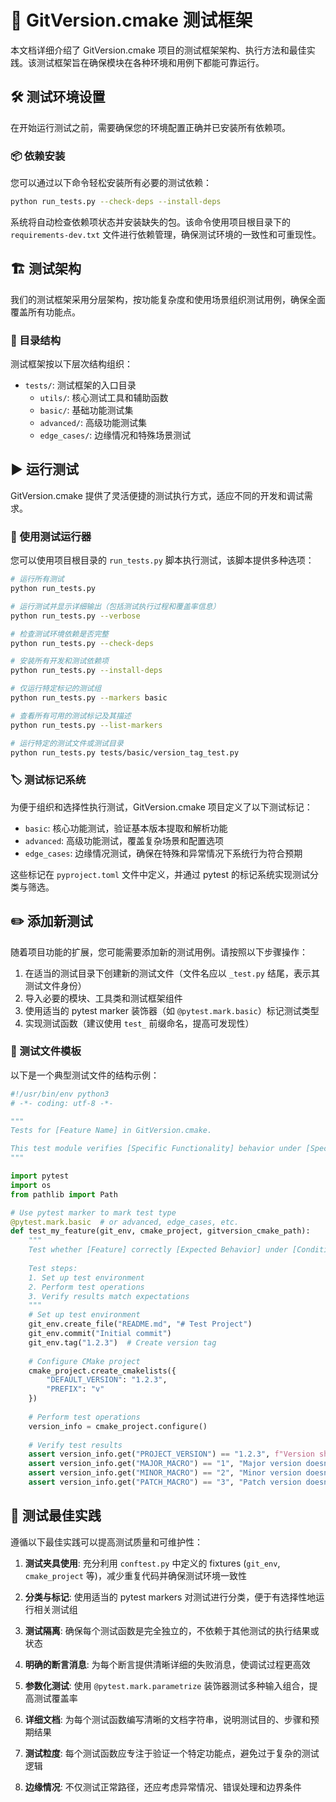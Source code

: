  # 🧪 GitVersion.cmake 测试框架

本文档详细介绍了 GitVersion.cmake 项目的测试框架架构、执行方法和最佳实践。该测试框架旨在确保模块在各种环境和用例下都能可靠运行。

## 🛠️ 测试环境设置

在开始运行测试之前，需要确保您的环境配置正确并已安装所有依赖项。

### 📦 依赖安装

您可以通过以下命令轻松安装所有必要的测试依赖：

```bash
python run_tests.py --check-deps --install-deps
```

系统将自动检查依赖项状态并安装缺失的包。该命令使用项目根目录下的 `requirements-dev.txt` 文件进行依赖管理，确保测试环境的一致性和可重现性。

## 🏗️ 测试架构

我们的测试框架采用分层架构，按功能复杂度和使用场景组织测试用例，确保全面覆盖所有功能点。

### 📁 目录结构

测试框架按以下层次结构组织：

- `tests/`: 测试框架的入口目录
  - `utils/`: 核心测试工具和辅助函数
  - `basic/`: 基础功能测试集
  - `advanced/`: 高级功能测试集
  - `edge_cases/`: 边缘情况和特殊场景测试

## ▶️ 运行测试

GitVersion.cmake 提供了灵活便捷的测试执行方式，适应不同的开发和调试需求。

### 🚀 使用测试运行器

您可以使用项目根目录的 `run_tests.py` 脚本执行测试，该脚本提供多种选项：

```bash
# 运行所有测试
python run_tests.py

# 运行测试并显示详细输出（包括测试执行过程和覆盖率信息）
python run_tests.py --verbose

# 检查测试环境依赖是否完整
python run_tests.py --check-deps

# 安装所有开发和测试依赖项
python run_tests.py --install-deps

# 仅运行特定标记的测试组
python run_tests.py --markers basic

# 查看所有可用的测试标记及其描述
python run_tests.py --list-markers

# 运行特定的测试文件或测试目录
python run_tests.py tests/basic/version_tag_test.py
```

### 🏷️ 测试标记系统

为便于组织和选择性执行测试，GitVersion.cmake 项目定义了以下测试标记：

- `basic`: 核心功能测试，验证基本版本提取和解析功能
- `advanced`: 高级功能测试，覆盖复杂场景和配置选项
- `edge_cases`: 边缘情况测试，确保在特殊和异常情况下系统行为符合预期

这些标记在 `pyproject.toml` 文件中定义，并通过 pytest 的标记系统实现测试分类与筛选。

## ✏️ 添加新测试

随着项目功能的扩展，您可能需要添加新的测试用例。请按照以下步骤操作：

1. 在适当的测试目录下创建新的测试文件（文件名应以 `_test.py` 结尾，表示其测试文件身份）
2. 导入必要的模块、工具类和测试框架组件
3. 使用适当的 pytest marker 装饰器（如 `@pytest.mark.basic`）标记测试类型
4. 实现测试函数（建议使用 `test_` 前缀命名，提高可发现性）

### 📝 测试文件模板

以下是一个典型测试文件的结构示例：

```python
#!/usr/bin/env python3
# -*- coding: utf-8 -*-

"""
Tests for [Feature Name] in GitVersion.cmake.

This test module verifies [Specific Functionality] behavior under [Specific Scenario].
"""

import pytest
import os
from pathlib import Path

# Use pytest marker to mark test type
@pytest.mark.basic  # or advanced, edge_cases, etc.
def test_my_feature(git_env, cmake_project, gitversion_cmake_path):
    """
    Test whether [Feature] correctly [Expected Behavior] under [Conditions].
    
    Test steps:
    1. Set up test environment
    2. Perform test operations
    3. Verify results match expectations
    """
    # Set up test environment
    git_env.create_file("README.md", "# Test Project")
    git_env.commit("Initial commit")
    git_env.tag("1.2.3")  # Create version tag
    
    # Configure CMake project
    cmake_project.create_cmakelists({
        "DEFAULT_VERSION": "1.2.3",
        "PREFIX": "v"
    })
    
    # Perform test operations
    version_info = cmake_project.configure()
    
    # Verify test results
    assert version_info.get("PROJECT_VERSION") == "1.2.3", f"Version should be 1.2.3, actual: {version_info.get('PROJECT_VERSION')}"
    assert version_info.get("MAJOR_MACRO") == "1", "Major version doesn't match"
    assert version_info.get("MINOR_MACRO") == "2", "Minor version doesn't match"
    assert version_info.get("PATCH_MACRO") == "3", "Patch version doesn't match"
```

## 💯 测试最佳实践

遵循以下最佳实践可以提高测试质量和可维护性：

1. **测试夹具使用**: 充分利用 `conftest.py` 中定义的 fixtures (`git_env`, `cmake_project` 等)，减少重复代码并确保测试环境一致性

2. **分类与标记**: 使用适当的 pytest markers 对测试进行分类，便于有选择性地运行相关测试组

3. **测试隔离**: 确保每个测试函数是完全独立的，不依赖于其他测试的执行结果或状态

4. **明确的断言消息**: 为每个断言提供清晰详细的失败消息，使调试过程更高效

5. **参数化测试**: 使用 `@pytest.mark.parametrize` 装饰器测试多种输入组合，提高测试覆盖率

6. **详细文档**: 为每个测试函数编写清晰的文档字符串，说明测试目的、步骤和预期结果

7. **测试粒度**: 每个测试函数应专注于验证一个特定功能点，避免过于复杂的测试逻辑

8. **边缘情况**: 不仅测试正常路径，还应考虑异常情况、错误处理和边界条件
